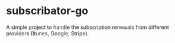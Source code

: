 # subscribator-go
 
A simple project to handle the subscription renewals from different providers (Itunes, Google, Stripe).

